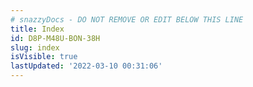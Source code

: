 ```yaml
---
# snazzyDocs - DO NOT REMOVE OR EDIT BELOW THIS LINE
title: Index
id: D8P-M48U-BON-38H
slug: index
isVisible: true
lastUpdated: '2022-03-10 00:31:06'
---
```


